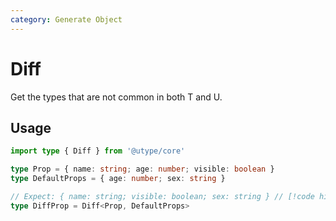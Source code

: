 ```yaml
---
category: Generate Object
---
```


# Diff

<TypeInfo category="Generate Object" />

Get the types that are not common in both T and U.

## Usage

```ts twoslash
import type { Diff } from '@utype/core'

type Prop = { name: string; age: number; visible: boolean }
type DefaultProps = { age: number; sex: string }

// Expect: { name: string; visible: boolean; sex: string } // [!code highlight]
type DiffProp = Diff<Prop, DefaultProps>
```